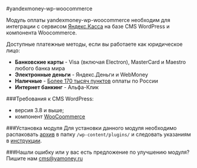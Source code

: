 #yandexmoney-wp-woocommerce

Модуль оплаты yandexmoney-wp-woocommerce необходим для интеграции с сервисом [Яндекс.Касса](http://kassa.yandex.ru/) на базе CMS WordPress и компонента Woocommerce. 

Доступные платежные методы, если вы работаете как юридическое лицо:
* **Банковские карты** -  Visa (включая Electron), MasterCard и Maestro любого банка мира
* **Электронные деньги** - Яндекс.Деньги и WebMoney
* **Наличные** - [Более 170 тысяч пунктов](https://money.yandex.ru/pay/doc.xml?id=526209) оплаты по России
* **Интернет банкинг** - Альфа-Клик

###Требования к CMS WordPress:
* версия 3.8 и выше;
* компонент [WooCoommerce](http://wordpress.org/plugins/woocommerce/)

###Установка модуля
Для установки данного модуля необходимо распаковать  [архив](https://github.com/yandex-money/yandex-money-cms-wp-woocomerce/raw/master/yandex_money.zip) в папку `/wp-content/plugins/` и следовать указаниям в [инструкции](https://github.com/yandex-money/yandex-money-cms-wp-woocomerce/raw/master/%D0%98%D0%BD%D1%81%D1%82%D1%80%D1%83%D0%BA%D1%86%D0%B8%D1%8F%20%D0%AF%D0%BD%D0%B4%D0%B5%D0%BA%D1%81.%D0%9A%D0%B0%D1%81%D1%81%D1%8B%20%D0%B4%D0%BB%D1%8F%20WP%20WooCommerce.pdf).

###Нашли ошибку или у вас есть предложение по улучшению модуля?
Пишите нам cms@yamoney.ru
